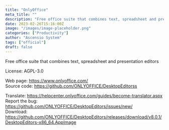 ```yaml
---
title: "OnlyOffice"
meta_title: ""
description: "Free office suite that combines text, spreadsheet and presentation editors"
date: 2023-02-26T15:16:00Z
image: "/images/image-placeholder.png"
categories: ["Productivity"]
author: "Ascensio System"
tags: ["official"]
draft: false
---
```


Free office suite that combines text, spreadsheet and presentation editors

License: AGPL-3.0

Web page: https://www.onlyoffice.com/  
Source code: https://github.com/ONLYOFFICE/DesktopEditorss

Translate: https://helpcenter.onlyoffice.com/guides/become-translator.aspx
Report the bug: https://github.com/ONLYOFFICE/DesktopEditors/issues/new/  
Download: https://github.com/ONLYOFFICE/DesktopEditors/releases/download/v8.0.1/DesktopEditors-x86_64.AppImage
